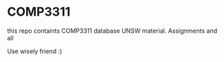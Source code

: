 # COMP3311
this repo containts COMP3311 database UNSW material. Assignments and all

Use wisely friend :) 

